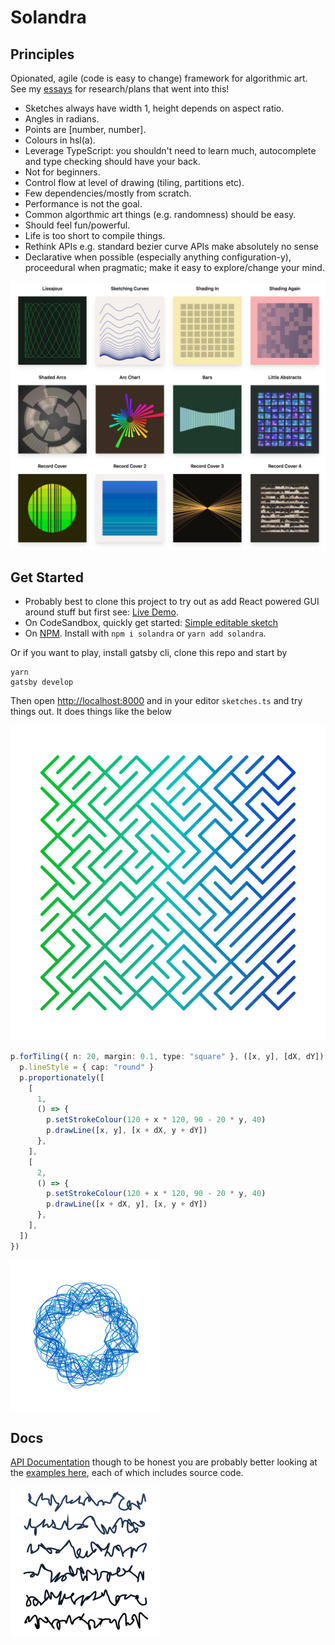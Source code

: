 # Solandra

## Principles

Opionated, agile (code is easy to change) framework for algorithmic art. See my [essays](https://www.amimetic.co.uk/art/) for research/plans that went into this!

- Sketches always have width 1, height depends on aspect ratio.
- Angles in radians.
- Points are [number, number].
- Colours in hsl(a).
- Leverage TypeScript: you shouldn't need to learn much, autocomplete and type checking should have your back.
- Not for beginners.
- Control flow at level of drawing (tiling, partitions etc).
- Few dependencies/mostly from scratch.
- Performance is not the goal.
- Common algorthmic art things (e.g. randomness) should be easy.
- Should feel fun/powerful.
- Life is too short to compile things.
- Rethink APIs e.g. standard bezier curve APIs make absolutely no sense
- Declarative when possible (especially anything configuration-y), proceedural when pragmatic; make it easy to explore/change your mind.

![Examples](/samples/samples.png)

## Get Started

- Probably best to clone this project to try out as add React powered GUI around stuff but first see: [Live Demo](https://solandra.netlify.com/).
- On CodeSandbox, quickly get started: [Simple editable sketch](https://codesandbox.io/embed/festive-boyd-db9n3)
- On [NPM](https://www.npmjs.com/package/solandra). Install with `npm i solandra` or `yarn add solandra`.

Or if you want to play, install gatsby cli, clone this repo and start by

```
yarn
gatsby develop
```

Then open [http://localhost:8000](http://localhost:8000) and in your editor `sketches.ts` and try things out. It does things like the below

![A simple example drawn with tiles](tiles.png)

```typescript
p.forTiling({ n: 20, margin: 0.1, type: "square" }, ([x, y], [dX, dY]) => {
  p.lineStyle = { cap: "round" }
  p.proportionately([
    [
      1,
      () => {
        p.setStrokeColour(120 + x * 120, 90 - 20 * y, 40)
        p.drawLine([x, y], [x + dX, y + dY])
      },
    ],
    [
      2,
      () => {
        p.setStrokeColour(120 + x * 120, 90 - 20 * y, 40)
        p.drawLine([x + dX, y], [x, y + dY])
      },
    ],
  ])
})
```

![An example](samples/1.png)

## Docs

[API Documentation](docs/globals.md) though to be honest you are probably better looking at the [examples here](https://solandra.netlify.com/main), each of which includes source code.

![An example](samples/2.png)
